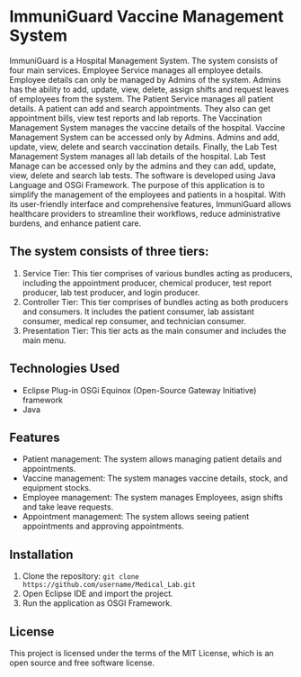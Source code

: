 # ImmuniGuard Vaccine Management System

ImmuniGuard is a Hospital Management System. The system consists of four main services. Employee Service manages all employee details. Employee details can only be managed by Admins of the system. Admins has the ability to add, update, view, delete, assign shifts and request leaves of employees from the system. The Patient Service manages all patient details. A patient can add and search appointments. They also can get appointment bills, view test reports and lab reports. The Vaccination Management System manages the vaccine details of the hospital. Vaccine Management System can be accessed only by Admins. Admins and add, update, view, delete and search vaccination details. Finally, the Lab Test Management System manages all lab details of the hospital. Lab Test Manage can be accessed only by the admins and they can add, update, view, delete and search lab tests. The software is developed using Java Language and OSGi Framework.
The purpose of this application is to simplify the management of the employees and patients in a hospital. With its user-friendly interface and comprehensive features, ImmuniGuard allows healthcare providers to streamline their workflows, reduce administrative burdens, and enhance patient care.


## The system consists of three tiers:

1. Service Tier: This tier comprises of various bundles acting as producers, including the appointment producer, chemical producer, test report producer, lab test producer, and login producer.
2. Controller Tier: This tier comprises of bundles acting as both producers and consumers. It includes the patient consumer, lab assistant consumer, medical rep consumer, and technician consumer.
3. Presentation Tier: This tier acts as the main consumer and includes the main menu.

## Technologies Used

- Eclipse Plug-in OSGi Equinox (Open-Source Gateway Initiative) framework
- Java

## Features

- Patient management: The system allows managing patient details and appointments.
- Vaccine management: The system manages vaccine details, stock, and equipment stocks.
- Employee management: The system manages Employees, asign shifts and take leave requests.
- Appointment management: The system allows seeing patient appointments and approving appointments.


## Installation

1. Clone the repository: `git clone https://github.com/username/Medical_Lab.git`
2. Open Eclipse IDE and import the project.
3. Run the application as OSGI Framework.

## License

This project is licensed under the terms of the MIT License, which is an open source and free software license.
